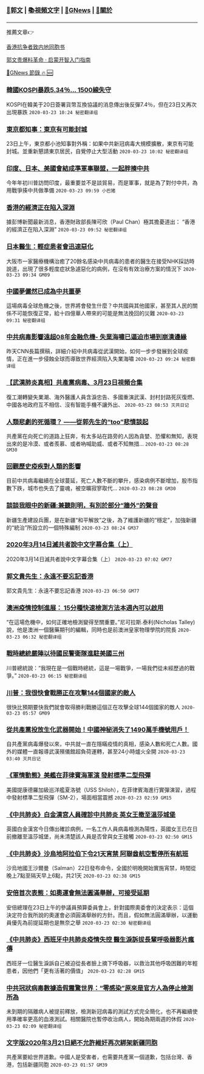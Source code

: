 ###  [:eagle:郭文](https://github.com/ourhimalayas/txt) | [:books:視頻文字](https://github.com/ourhimalayas/txt/blob/master/content/README.md) | [:newspaper:GNews](https://github.com/ourhimalayas/txt/blob/master/content/gnews/README.md) | [:pray:關於](https://github.com/ourhimalayas/home/tree/master/about)
---

推薦文章:point_right:

[香港抗争者致内地同胞书](https://github.com/ourhimalayas/news/blob/master/2019/08/a_letter_from_the_hong_kong_people.md)

[郭文贵爆料革命 · 启蒙开智入门指南](https://github.com/ourhimalayas/txt/issues/1)

[:newspaper:GNews 節錄 :fire: :new:](https://github.com/ourhimalayas/txt/blob/master/content/gnews/README.md) 



### [韓國KOSPI暴跌5.34％&#8230; 1500線失守](/content/gnews/1/README.md)

KOSPI在韓美于20日簽署貨幣互換協議的消息傳出後反彈7.4％，但在23日又再次出現暴跌  `2020-03-23 10:24 秘密翻译组`

### [東京都知事：東京有可能封城](/content/gnews/2/README.md)

23日上午，東京都小池知事對外稱：如果中共新冠病毒大規模擴散，東京有可能封城。並重新懇請東京居民，自覺停止大型活動  `2020-03-23 10:02 秘密翻译组`

### [印度、日本、美國會結成準軍事聯盟，一起胖揍中共](/content/gnews/3/README.md)

今年年初川普訪問印度，最重要並不是談貿易，而是軍事，就是為了對付中共，為用戰爭揍中共做準備  `2020-03-23 09:59 小巴猪`

### [香港的經濟正在陷入深淵](/content/gnews/4/README.md)

據彭博新聞最新消息，香港財政部長陳可欣（Paul Chan）極其擔憂道出： “香港的經濟正在陷入深淵”  `2020-03-23 09:52 秘密翻译组`

### [日本醫生：輕症患者會迅速惡化](/content/gnews/5/README.md)

大阪市一家醫療機構治癒了20餘名感染中共病毒的患者的醫生在接受NHK採訪時說道，出現了很多輕度症狀急遽惡化的病例，在沒有有效治療方案的情況下  `2020-03-23 09:34 GM09`

### [中國夢儼然已成為中共噩夢](/content/gnews/6/README.md)

這場病毒全球危機之後，世界將會發生什麼？中共國與其他國家，甚至其人民的關係不可能恢復正常，給十四億華人帶來的可能是無法挽回的災難  `2020-03-23 09:31 秘密翻译组`

### [中共病毒影響遠超08年金融危機- 失業海嘯已逼迫市場到崩潰邊緣](/content/gnews/7/README.md)

昨天CNN長篇撰稿，詳細介紹中共病毒從武漢開始，如何一步步發展到全球疫情，正在進一步侵蝕全球而導致世界經濟陷入失業海嘯  `2020-03-23 09:24 秘密翻译组`

### [【武漢肺炎真相】共產黨病毒、3月23日視頻合集](/content/gnews/8/README.md)

復工潮轉變失業潮、海外醫護人員含淚忠告、多國重演武漢、封村封路死灰復燃、中國各地政府互不相信、沒有智能手機不讓外出、  `2020-03-23 08:53 灭共日记`

### [人類悲劇的死循環？ ——從郭先生的“too”悲憤談起](/content/gnews/9/README.md)

共產黨在向死亡的道路上狂奔，有太多站在路旁的人因為貪婪、恐懼和無知，表現出來的是冷漠、或者羨慕、或者吶喊助威、或者不知無措...  `2020-03-23 08:28 GM30`

### [回觀歷史疫疾對人類的影響](/content/gnews/10/README.md)

目前中共病毒繼續在全球蔓延，死亡人數不斷的攀升，感染病例不斷增加，股市指數下跌，城市也失去了靈魂，被空曠寂寥取代...  `2020-03-23 08:28 GM30`

### [談談我眼中的新疆:兼聽則明，有別於部分“牆外”的聲音](/content/gnews/11/README.md)

新疆生產建設兵團，是在新疆“和平解放”之後，為了維護新疆的“穩定”，加強新疆的“統治”所設立的一個特殊編制  `2020-03-23 08:24 GM37`

### [2020年3月14日滅共者說中文字幕合集（上）](/content/gnews/12/README.md)

2020年3月14日滅共者說中文字幕合集（上）  `2020-03-23 07:02 GM77`

### [郭文貴先生：永遠不要忘記香港](/content/gnews/13/README.md)

郭文貴先生：永遠不要忘記香港  `2020-03-23 06:50 GM77`

### [澳洲疫情控制進展： 15分種快速檢測方法本週內可以啟用](/content/gnews/14/README.md)

“在這場危機中，如何正確地檢測變得至關重要。”尼可拉斯.泰利(Nicholas Talley)說，他是澳洲一個醫藥期刊的編輯，同時也是前澳洲皇家物理學院的院長  `2020-03-23 06:32 秘密翻译组`

### [戰時總統嚴陣以待國民警衛隊進駐美國三州](/content/gnews/15/README.md)

川普總統說：“我現在是一個戰時總統，這是一場戰爭，一場我們從未經歷過的戰爭。”  `2020-03-23 06:15 秘密翻译组`

### [川普：我很快會戰勝正在攻擊144個國家的敵人](/content/gnews/16/README.md)

很快比預期要快我們就會取得勝利戰勝這個正在攻擊全球144個國家的敵人  `2020-03-23 05:57 GM09`

### [從共產黨投放生化武器開始！中國神秘消失了1490萬手機號用戶！](/content/gnews/17/README.md)

自共產黨病毒爆發以來，中共就一直在隱瞞疫情的真相，感染人數和死亡人數。國外的媒體一直報導武漢殯儀館超負荷運轉，甚至24小時爐火全開  `2020-03-23 03:40 灭共日记`

### [《軍情動態》美艦在菲律賓海軍演 發射標準二型飛彈](/content/gnews/18/README.md)

美國提康德羅加級巡洋艦夏洛號（USS Shiloh），在菲律賓海進行實彈演習，過程中發射標準二型飛彈（SM-2），場面相當震撼  `2020-03-23 02:59 GM15`

### [《中共肺炎》白金漢宮人員確診中共肺炎 英女王撤至溫莎城堡](/content/gnews/19/README.md)

英國白金漢宮今日傳出確診病例，一名工作人員病毒檢測為陽性，英國女王已在日前撤離至溫莎城堡，尚未清楚該人員是否曾與女王接觸  `2020-03-23 02:50 GM15`

### [《中共肺炎》沙烏地阿拉伯下令21天宵禁 阿聯酋航空暫停所有航班](/content/gnews/20/README.md)

沙烏地國王沙爾曼（Salman）22日發布命令，全國於明晚開始實施宵禁，時間從晚上7點至隔天早上6點，共21天  `2020-03-23 02:38 GM15`

### [安倍首次表態：如奧運會無法圓滿舉辦，可接受延期](/content/gnews/21/README.md)

安倍總理在23日上午的參議員預算委員會上，針對國際奧委會的決定表示：這個決定符合我所說的奧運會必須圓滿舉辦的方針。而且，假如無法圓滿舉辦，以運動員優先為前提延期也是無奈之舉  `2020-03-23 02:30 秘密翻译组`

### [《中共肺炎》西班牙中共肺炎疫情失控 醫生淚訴拔長輩呼吸器影片瘋傳](/content/gnews/22/README.md)

西班牙一位醫生淚訴自己被迫從長者臉上摘下呼吸器，以救治其他呼吸困難的年輕患者，因他們「更有活著的價值」  `2020-03-23 02:28 GM15`

### [中共冠狀病毒數據造假震驚世界：“零感染”原來是官方人為停止檢測所為](/content/gnews/23/README.md)

未到期的隔離病人被提前釋放，檢測新冠病毒的測試方式完全簡化，也不再繼續使用準確率更高的血液測試。相關醫院也暫停收治病人，開始為期兩週的休假  `2020-03-23 02:09 秘密翻译组`

### [文字版2020年3月21日絕不允許維奸再次綁架新疆同胞](/content/gnews/24/README.md)

共產黨要給世界道歉。中國人是受害者，也需要共產黨一個道歉，包括台灣、香港，包括新疆同胞  `2020-03-23 01:57 GM39`


